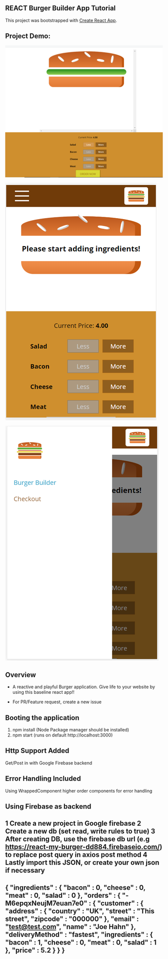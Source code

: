 ## REACT Burger Builder App Tutorial

This project was bootstrapped with [Create React App](https://github.com/facebookincubator/create-react-app).

## Project Demo:
![GitHub Logo](https://github.com/Vishalckc/ReactBurgerApp/blob/master/public/images/burger.PNG?raw=true)

![GitHub Logo](https://github.com/Vishalckc/ReactBurgerApp/blob/master/public/images/Burger-Mobile.PNG?raw=true)

![GitHub Logo](https://github.com/Vishalckc/ReactBurgerApp/blob/master/public/images/Burger-Mobile-SideDrawer.PNG?raw=true)

## Overview
- A reactive and playful Burger application. Give life to your website by using this baseline react app!!

* For PR/Feature request, create a new issue
## Booting the application
1) npm install (Node Package manager should be installed)
2) npm start (runs on default http://localhost:3000)

## Http Support Added
Get/Post in with Google Firebase backend 

## Error Handling Included
Using WrappedComponent higher order components for error handling

## Using Firebase as backend
1 Create a new project in Google firebase
2 Create a new db (set read, write rules to true)
3 After creating DB, use the firebase db url (e.g https://react-my-burger-dd884.firebaseio.com/) to replace post query in axios post method
4 Lastly import this JSON, or create your own json if necessary
---------------------------------------------------------------
{
  "ingredients" : {
    "bacon" : 0,
    "cheese" : 0,
    "meat" : 0,
    "salad" : 0
  },
  "orders" : {
    "-M6epqxNeujM7euan7e0" : {
      "customer" : {
        "address" : {
          "country" : "UK",
          "street" : "This street",
          "zipcode" : "000000"
        },
        "email" : "test@test.com",
        "name" : "Joe Hahn"
      },
      "deliveryMethod" : "fastest",
      "ingredients" : {
        "bacon" : 1,
        "cheese" : 0,
        "meat" : 0,
        "salad" : 1
      },
      "price" : 5.2
    }
  }
}
--------------------------------------------------------

